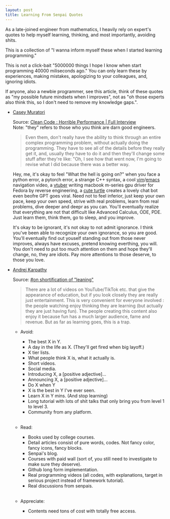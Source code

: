 ```yaml
---
layout: post
title: Learning From Senpai Quotes
---
```


As a late-joined engineer from mathematics, I heavily rely on expert's quotes to help myself learning, thinking, and most importantly, avoiding shits.

This is a collection of "I wanna inform myself these when I started learning programming."

This is not a click-bait "5000000 things I hope I know when start programming 40000 miliseconds ago."
You can only learn these by experiences, making mistakes, apologizing to your colleagues, and, ignoring idiots.

If anyone, also a newbie programmer, see this article, think of these quotes as "my possible future mindsets when I improves",
not as "oh those experts also think this, so I don't need to remove my knowledge gaps.".

+ [Casey Muratori](https://substack.com/@cmuratori)

    Source: [Clean Code : Horrible Performance | Full Interview](https://www.youtube.com/watch?v=OtozASk68Os)\
    Note: "they" refers to those who you think are darn good engineers.

    > Even them, don't really have the ability to think through an entire complex programming problem,
    > without actually doing the programming. They have to see all of the details before they really get
    > it, and, usually they have to do it and then they'll change some stuff after they're like:
    > "Oh, I see how that went now, I'm going to revise what I did because there was a better way.

    Hey, me, it's okay to feel "What the hell is going on?" when you face a python error, a pytorch error, a strange C++ syntax,
    a cool [vim](https://www.youtube.com/@TheVimeagen)/[emacs](https://www.youtube.com/@TsodingDaily) navigation video, a [vtuber](https://www.youtube.com/@AsahiLina/featured) writing macbook m-series gpu driver for Fedora by reverse engineering,
    a [cute turtle](https://www.twitch.tv/vedal987) creates a lovely chat bot even beofre GPT goes viral.
    Need not to feel inferior, just keep your own pace, keep your own speed, strive with real problems, learn from real problems, dive deeper and deepr as you can.
    You'll eventually realize that everything are not that difficult like Advanced Calculus, ODE, PDE.
    Just learn them, think them, go to sleep, and you improve.

    It's okay to be ignorant, it's not okay to not admit ignorance. I think you've been able to recognize your own ignorance, so you are good.
    You'll eventually find out youself standing out from those never improves, always have excuses, pretend knowing everthing, you will.
    You don't need to put too much attention on them and hope they'll change, no, they are idiots. Pay more attentions to those deserve, to those you love.

+ [Andrej Karpathy](https://karpathy.github.io/)
    
    Source: [#on shortification of "leaning"](https://twitter.com/karpathy/status/1756380066580455557)

    > There are a lot of videos on YouTube/TikTok etc. that give the appearance of education, but if you look closely they are really just entertainment.
    > This is very convenient for everyone involved : the people watching enjoy thinking they are learning (but actually they are just having fun).
    > The people creating this content also enjoy it because fun has a much larger audience, fame and revenue. But as far as learning goes, this is a trap.

    + Avoid:
        
        + The best X in Y.
        + A day in the life as X. (They'll get fired when big layoff.)
        + X tier lists.
        + What people think X is, what it actually is.
        + Short videos.
        + Social media.
        + Introducing X, a [positive adjective]...
        + Announcing X, a [positive adjective]...
        + Do X when Y
        + X is the best in Y I've ever seen.
        + Learn X in Y mins. (And stop learning)
        + Long tutorial with lots of shit talks that only bring you from level 1 to level 3.
        + Community from any platform.<br><br>

    + Read:

        + Books used by college courses.
        + Detail articles consist of pure words, codes. Not fancy color, fancy icons, fancy blocks.
        + Senpai's blog.
        + Courses with paid wall (sort of, you still need to investigate to make sure they deserve).
        + Github long form implementation.
        + Real programming videos (all codes, with explanations, target in serious project instead of framework tutorial).
        + Real discussions from senpais.<br><br>

    + Appreciate:

        + Contents need tons of cost with totally free access.
